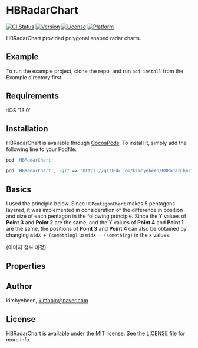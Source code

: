 # HBRadarChart

[![CI Status](https://img.shields.io/travis/kimhyebeen/HBRadarChart.svg?style=flat)](https://travis-ci.org/kimhyebeen/HBRadarChart)
[![Version](https://img.shields.io/cocoapods/v/HBRadarChart.svg?style=flat)](https://cocoapods.org/pods/HBRadarChart)
[![License](https://img.shields.io/cocoapods/l/HBRadarChart.svg?style=flat)](https://cocoapods.org/pods/HBRadarChart)
[![Platform](https://img.shields.io/cocoapods/p/HBRadarChart.svg?style=flat)](https://cocoapods.org/pods/HBRadarChart)

HBRadarChart provided polygonal shaped radar charts.

## Example

To run the example project, clone the repo, and run `pod install` from the Example directory first.

## Requirements

:iOS '13.0'

## Installation

HBRadarChart is available through [CocoaPods](https://cocoapods.org). To install
it, simply add the following line to your Podfile:

```ruby
pod 'HBRadarChart'
```
```ruby
pod 'HBRadarChart', :git => 'https://github.com/kimhyebeen/HBRadarChart'
```

## Basics

I used the principle below. Since `HBPentagonChart` makes 5 pentagons layered, it was implemented in consideration of the difference in position and size of each pentagon in the following principle. Since the Y values of **Point 3** and **Point 2** are the same, and the Y values of **Point 4** and **Point 1** are the same, the positions of **Point 3** and **Point 4** can also be obtained by changing `midX + (something)` to `midX - (something)` in the x values.

 

(이미지 첨부 예정)

## Properties

 

## Author

kimhyebeen, kimhbin@naver.com

## License

HBRadarChart is available under the MIT license. See the [LICENSE file](./LICENSE) for more info.
